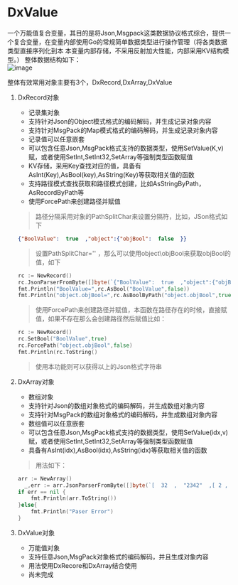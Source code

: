 # DxValue
一个万能值复合变量，其目的是将Json,Msgpack这类数据协议格式综合，提供一个复合变量，在变量内部使用Go的常规简单数据类型进行操作管理（将各类数据类型直接序列化到本
本变量内部存储，不采用反射加大性能，内部采用KV结构模型。）
整体数据结构如下：      
![image](https://github.com/suiyunonghen/DxValue/blob/master/DxValueStruct.png)

整体有效常用对象主要有3个，DxRecord,DxArray,DxValue
1. DxRecord对象
    - 记录集对象  
    - 支持针对Json的Object模式格式的编码解码，并生成记录对象内容
    - 支持针对MsgPack的Map模式格式的编码解码，并生成记录对象内容
    - 记录值可以任意嵌套
    - 可以包含任意Json,MsgPack格式支持的数据类型，使用SetValue(K,v)赋，或者使用SetInt,SetInt32,SetArray等强制类型函数赋值    
    - KV存储，采用Key查找对应的值，具备有AsInt(Key),AsBool(key),AsString(Key)等获取相关值的函数
    - 支持路径模式查找获取和路径模式创建，比如AsStringByPath，AsRecordByPath等
    - 使用ForcePath来创建路径并赋值
    > 路径分隔采用对象的PathSplitChar来设置分隔符，比如，JSon格式如下
    ```json
    {"BoolValue":  true  ,"object":{"objBool":  false  }}
    ```
    >设置PathSplitChar='\' ，那么可以使用object\objBool来获取objBool的值，如下
    ```go
    rc := NewRecord()
	rc.JsonParserFromByte([]byte(`{"BoolValue":  true  ,"object":{"objBool":  false  }}`))
	fmt.Println("BoolValue=",rc.AsBool("BoolValue",false))
	fmt.Println("object.objBool=",rc.AsBoolByPath("object.objBool",true))
    ```
    > 使用ForcePath来创建路径并赋值，本函数在路径存在的时候，直接赋值，如果不存在那么会创建路径然后赋值比如：
    ```go
    rc := NewRecord()
    rc.SetBool("BoolValue",true)
    rc.ForcePath("object.objBool",false)
    fmt.Println(rc.ToString()
    ```
    > 使用本功能则可以获得以上的Json格式字符串
    
2. DxArray对象
    - 数组对象  
    - 支持针对Json的数组对象格式的编码解码，并生成数组对象内容
    - 支持针对MsgPack的数组对象格式的编码解码，并生成数组对象内容
    - 数组值可以任意嵌套
    - 可以包含任意Json,MsgPack格式支持的数据类型，使用SetValue(idx,v)赋，或者使用SetInt,SetInt32,SetArray等强制类型函数赋值  
    - 具备有AsInt(idx),AsBool(idx),AsString(idx)等获取相关值的函数
    >用法如下：
    ```go
    arr := NewArray()
	  _,err := arr.JsonParserFromByte([]byte(`[  32  ,  "2342"  ,[ 2 , true , false  ,{ "Name" : "DxSoft" , "Age"  :  32 } ] ]`))
    if err == nil {
		fmt.Println(arr.ToString())
	}else{
		fmt.Println("Paser Error")
	}
    ```
2. DxValue对象
    - 万能值对象  
    - 支持任意Json,MsgPack对象格式的编码解码，并且生成对象内容
    - 用法使用DxRecore和DxArray结合使用
    - 尚未完成

